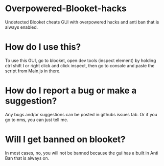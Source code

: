 # Overpowered-Blooket-hacks

Undetected Blooket cheats GUI with overpowered hacks and anti ban that is always enabled.

# How do I use this?

To use this GUI, go to blooket, open dev tools (inspect element) by holding ctrl shift I or right click and click inspect, then go to console and paste the script from Main.js in there.

# How do I report a bug or make a suggestion?

Any bugs and/or suggestions can be posted in githubs issues tab. Or if you go to nms, you can just tell me.

# Will I get banned on blooket?

In most cases, no, you will not be banned because the gui has a built in Anti Ban that is always on.
